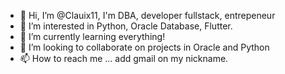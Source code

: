 - 👋 Hi, I’m @Clauix11, I'm DBA, developer fullstack, entrepeneur
- 👀 I’m interested in Python, Oracle Database, Flutter.
- 🌱 I’m currently learning everything!
- 💞️ I’m looking to collaborate on projects in Oracle and Python
- 📫 How to reach me ... add gmail on my nickname.

<!---
Clauix11/Clauix11 is a ✨ special ✨ repository because its `README.md` (this file) appears on your GitHub profile.
You can click the Preview link to take a look at your changes.
--->
